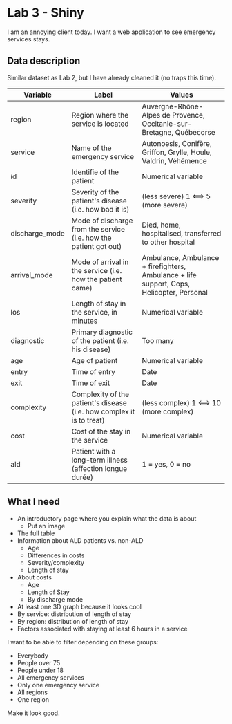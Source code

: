 # Lab 3 - Shiny

I am an annoying client today. I want a web application to see emergency services stays.

## Data description

Similar dataset as Lab 2, but I have already cleaned it (no traps this time).

| Variable | Label | Values |
| ----------- | ----------- | ----------- |
| region | Region where the service is located | Auvergne-Rhône-Alpes de Provence, Occitanie-sur-Bretagne, Québecorse |
| service | Name of the emergency service | Autonoesis, Conifère, Griffon, Grylle, Houle, Valdrin, Véhémence |
| id | Identifie of the patient | Numerical variable |
| severity | Severity of the patient's disease (i.e. how bad it is) | (less severe) 1 <==> 5 (more severe) |
| discharge_mode | Mode of discharge from the service (i.e. how the patient got out) | Died, home, hospitalised, transferred to other hospital |
| arrival_mode | Mode of arrival in the service (i.e. how the patient came) | Ambulance, Ambulance + firefighters, Ambulance + life support, Cops, Helicopter, Personal |
| los | Length of stay in the service, in minutes | Numerical variable |
| diagnostic | Primary diagnostic of the patient (i.e. his disease) | Too many |
| age | Age of patient | Numerical variable |
| entry | Time of entry | Date |
| exit | Time of exit | Date |
| complexity | Complexity of the patient's disease (i.e. how complex it is to treat) | (less complex) 1 <==> 10 (more complex) |
| cost | Cost of the stay in the service | Numerical variable |
| ald | Patient with a long-term illness (affection longue durée) | 1 = yes, 0 = no|

## What I need

- An introductory page where you explain what the data is about
  - Put an image
- The full table
- Information about ALD patients vs. non-ALD
  - Age
  - Differences in costs
  - Severity/complexity
  - Length of stay
- About costs
  - Age
  - Length of Stay
  - By discharge mode
- At least one 3D graph because it looks cool
- By service: distribution of length of stay
- By region: distribution of length of stay
- Factors associated with staying at least 6 hours in a service

I want to be able to filter depending on these groups:

- Everybody
- People over 75
- People under 18
- All emergency services
- Only one emergency service
- All regions
- One region

Make it look good.
